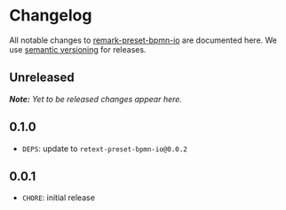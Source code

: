 # Changelog

All notable changes to [remark-preset-bpmn-io](https://github.com/bpmn-io/remark-preset-bpmn-io) are documented here. We use [semantic versioning](http://semver.org/) for releases.

## Unreleased

***Note:** Yet to be released changes appear here.*

## 0.1.0

* `DEPS`: update to `retext-preset-bpmn-io@0.0.2`

## 0.0.1

* `CHORE`: initial release
